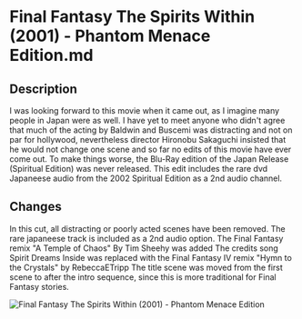 # Final Fantasy The Spirits Within (2001) - Phantom Menace Edition.md

## Description
I was looking forward to this movie when it came out, as I imagine many people in Japan were as well. I have yet to meet anyone who didn't
agree that much of the acting by Baldwin and Buscemi was distracting and not on par for hollywood, 
nevertheless director Hironobu Sakaguchi insisted that he would not change one scene and so far no edits of this movie have ever come out.
To make things worse, the Blu-Ray edition of the Japan Release (Spiritual Edition) was never released. This edit includes the rare dvd Japaneese
audio from the 2002 Spiritual Edition as a 2nd audio channel. 

## Changes
In this cut, all distracting or poorly acted scenes have been removed. 
The rare japaneese track is included as a 2nd audio option. 
The Final Fantasy remix "A Temple of Chaos" By Tim Sheehy was added 
The credits song Spirit Dreams Inside was replaced with the Final Fantasy IV remix "Hymn to the Crystals" by RebeccaETripp
The title scene was moved from the first scene to after the intro sequence, since this is more traditional for Final Fantasy stories.

![Final Fantasy The Spirits Within (2001) - Phantom Menace Edition](https://raw.githubusercontent.com/clevertree/video-edits/refs/heads/main/FanMixes/Final%20Fantasy%20(2001)%20-%20The%20Phantom%20Menace/img/poster.jpg)
